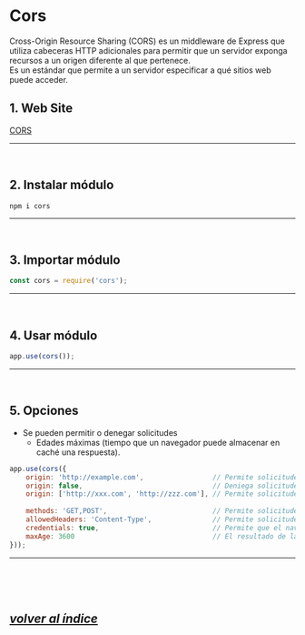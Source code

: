 # Cors
Cross-Origin Resource Sharing (CORS) es un middleware de Express que utiliza cabeceras HTTP adicionales para permitir que un servidor exponga recursos a un origen diferente al que pertenece.  
Es un estándar que permite a un servidor especificar a qué sitios web puede acceder.  

## 1. Web Site
[CORS](https://npmjs.com/package/cors)

---
<br>

## 2. Instalar módulo
`npm i cors`

---
<br>

## 3. Importar módulo
```javascript
const cors = require('cors');
```
---
<br>

## 4. Usar módulo
```javascript
app.use(cors());
```
---
<br>

## 5. Opciones
- Se pueden permitir o denegar solicitudes 
  - Edades máximas (tiempo que un navegador puede almacenar en caché una respuesta).
```javascript
app.use(cors({
    origin: 'http://example.com',                 // Permite solicitudes de un origen específico
    origin: false,                                // Deniega solicitudes de cualquier origen
    origin: ['http://xxx.com', 'http://zzz.com'], // Permite solicitudes de varios orígenes
    
    methods: 'GET,POST',                          // Permite solicitudes de métodos específicos
    allowedHeaders: 'Content-Type',               // Permite solicitudes de cabeceras específicas
    credentials: true,                            // Permite que el navegador envíe credenciales (como cookies)
    maxAge: 3600                                  // El resultado de la verificación puede ser almacenado en caché por 3600 segundos
}));
```
---

<br><br><br>

## *[volver al índice](../../../index.md)*